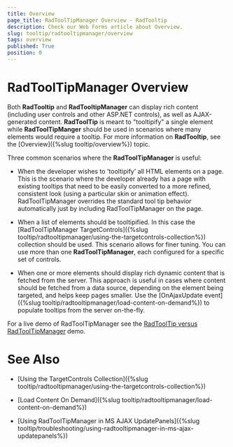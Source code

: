 ```yaml
---
title: Overview
page_title: RadToolTipManager Overview - RadTooltip
description: Check our Web Forms article about Overview.
slug: tooltip/radtooltipmanager/overview
tags: overview
published: True
position: 0
---
```


# RadToolTipManager Overview




Both **RadTooltip** and **RadTooltipManager** can display rich content (including user controls and other ASP.NET controls), as well as AJAX-generated content. **RadToolTip** is meant to "tooltipify" a single element while **RadToolTipManger** should be used in scenarios where many elements would require a tooltip. For more information on **RadTooltip**, see the [Overview]({%slug tooltip/overview%}) topic.

Three common scenarios where the **RadToolTipManager** is useful:

* When the developer wishes to 'tooltipify' all HTML elements on a page. This is the scenario where the developer already has a page with existing tooltips that need to be easily converted to a more refined, consistent look (using a particular skin or animation effect). RadToolTipManager overrides the standard tool tip behavior automatically just by including RadToolTipManager on the page.

* When a list of elements should be tooltipified. In this case the [RadToolTipManager TargetControls]({%slug tooltip/radtooltipmanager/using-the-targetcontrols-collection%}) collection should be used. This scenario allows for finer tuning. You can use more than one **RadToolTipManager**, each configured for a specific set of controls.

* When one or more elements should display rich dynamic content that is fetched from the server. This approach is useful in cases where content should be fetched from a data source, depending on the element being targeted, and helps keep pages smaller. Use the [OnAjaxUpdate event]({%slug tooltip/radtooltipmanager/load-content-on-demand%}) to populate tooltips from the server on-the-fly.



For a live demo of RadToolTipManager see the [RadToolTip versus RadToolTipManager](https://demos.telerik.com/aspnet-ajax/tooltip/examples/tooltipversustooltipmanager/defaultcs.aspx) demo.



# See Also

 * [Using the TargetControls Collection]({%slug tooltip/radtooltipmanager/using-the-targetcontrols-collection%})

 * [Load Content On Demand]({%slug tooltip/radtooltipmanager/load-content-on-demand%})

 * [Using RadToolTipManager in MS AJAX UpdatePanels]({%slug tooltip/troubleshooting/using-radtooltipmanager-in-ms-ajax-updatepanels%})
